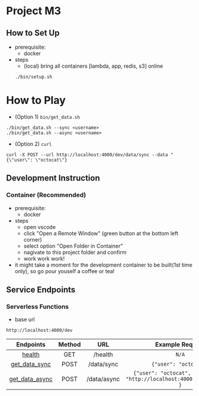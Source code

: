 # Project M3

## How to Set Up
* prerequisite:
    * docker
* steps
    * (local) bring all containers [lambda, app, redis, s3] online
    ```
    ./bin/setup.sh
    ```
# How to Play
* (Option 1) `bin/get_data.sh`
```
./bin/get_data.sh --sync <username>
./bin/get_data.sh --async <username>
```
* (Option 2) `curl`
```
curl -X POST --url http://localhost:4000/dev/data/sync --data "{\"user\": \"octocat\"}
```
## Development Instruction
### Container (Recommended)
* prerequisite:
    * docker
* steps  
    * open vscode
    * click "Open a Remote Window" (green button at the bottom left corner)
    * select option "Open Folder in Container"
    * nagivate to this project folder and confirm
    * work work work!
* it might take a moment for the development container to be built(1st time only), so go pour youself a coffee or tea!

## Service Endpoints
### Serverless Functions
* base url
```
http://localhost:4000/dev
```
| Endpoints                                              | Method | URL           | Example Request                             |
| :----------------------------------------------------: | :----: | :-----------: | :-----------------------------------------: |
| [health](http://localhost:4000/dev/health)             | GET    | /health       | `N/A`                                       |
| [get_data_sync](http://localhost:4000/dev/data/sync)   | POST   | /data/sync    | `{"user": "octocat"}`                       |
| [get_data_async](http://localhost:4000/dev/data/async) | POST   | /data/async   | `{"user": "octocat", "callback": "http://localhost:4000/dev/callback" }` |
